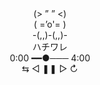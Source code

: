 <div align="center">
(> ” ” <)  <br>
( =’o'= )  <br>
-(,,)-(,,)-  <br>
ハチワレ  <br>
0:00 ━━●─── 4:00 <br> 
⇆      ◁ ❚❚ ▷     ↻  <br>
</div>
